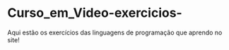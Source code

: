 # Curso_em_Video-exercicios-
Aqui estão os exercícios das linguagens de programação que aprendo no site!

